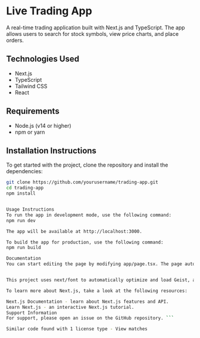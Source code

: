 # Live Trading App

A real-time trading application built with Next.js and TypeScript. The app allows users to search for stock symbols, view price charts, and place orders.

## Technologies Used

- Next.js
- TypeScript
- Tailwind CSS
- React

## Requirements

- Node.js (v14 or higher)
- npm or yarn

## Installation Instructions

To get started with the project, clone the repository and install the dependencies:

```bash
git clone https://github.com/yourusername/trading-app.git
cd trading-app
npm install


Usage Instructions
To run the app in development mode, use the following command:
npm run dev

The app will be available at http://localhost:3000.

To build the app for production, use the following command:
npm run build

Documentation
You can start editing the page by modifying app/page.tsx. The page auto-updates as you edit the file.


This project uses next/font to automatically optimize and load Geist, a new font family for Vercel.

To learn more about Next.js, take a look at the following resources:

Next.js Documentation - learn about Next.js features and API.
Learn Next.js - an interactive Next.js tutorial.
Support Information
For support, please open an issue on the GitHub repository. ```

Similar code found with 1 license type - View matches
